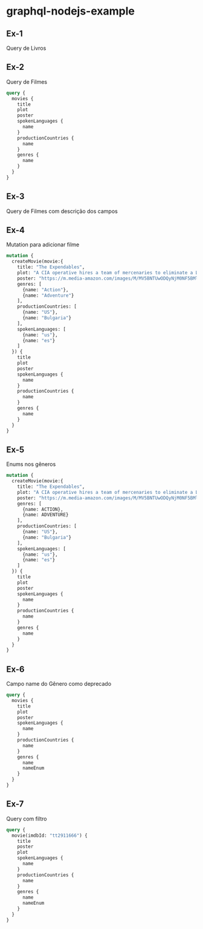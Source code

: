# graphql-nodejs-example

## Ex-1

Query de Livros

## Ex-2

Query de Filmes

```graphql
query {
  movies {
    title
    plot
    poster
    spokenLanguages {
      name
    }
    productionCountries {
      name
    }
    genres {
      name
    }
  }
}
```

## Ex-3

Query de Filmes com descrição dos campos

## Ex-4

Mutation para adicionar filme

```graphql
mutation {
  createMovie(movie:{
    title: "The Expendables",
    plot: "A CIA operative hires a team of mercenaries to eliminate a Latin dictator and a renegade CIA agent."
    poster: "https://m.media-amazon.com/images/M/MV5BNTUwODQyNjM0NF5BMl5BanBnXkFtZTcwNDMwMTU1Mw@@._V1_SY1000_CR0,0,674,1000_AL_.jpg"
    genres: [
      {name: "Action"},
      {name: "Adventure"}
    ],
    productionCountries: [
      {name: "US"},
      {name: "Bulgaria"}
    ],
    spokenLanguages: [
      {name: "us"},
      {name: "es"}
    ]
  }) {
    title
    plot
    poster
    spokenLanguages {
      name
    }
    productionCountries {
      name
    }
    genres {
      name
    }
  }
}
```

## Ex-5

Enums nos gêneros

```graphql
mutation {
  createMovie(movie:{
    title: "The Expendables",
    plot: "A CIA operative hires a team of mercenaries to eliminate a Latin dictator and a renegade CIA agent."
    poster: "https://m.media-amazon.com/images/M/MV5BNTUwODQyNjM0NF5BMl5BanBnXkFtZTcwNDMwMTU1Mw@@._V1_SY1000_CR0,0,674,1000_AL_.jpg"
    genres: [
      {name: ACTION},
      {name: ADVENTURE}
    ],
    productionCountries: [
      {name: "US"},
      {name: "Bulgaria"}
    ],
    spokenLanguages: [
      {name: "us"},
      {name: "es"}
    ]
  }) {
    title
    plot
    poster
    spokenLanguages {
      name
    }
    productionCountries {
      name
    }
    genres {
      name
    }
  }
}
```

## Ex-6

Campo name do Gênero como deprecado

```graphql
query {
  movies {
    title
    plot
    poster
    spokenLanguages {
      name
    }
    productionCountries {
      name
    }
    genres {
      name
      nameEnum
    }
  }
}
```

## Ex-7

Query com filtro

```graphql
query {
  movie(imdbId: "tt2911666") {
    title
    poster
    plot
    spokenLanguages {
      name
    }
    productionCountries {
      name
    }
    genres {
      name
      nameEnum
    }
  }
}
```
